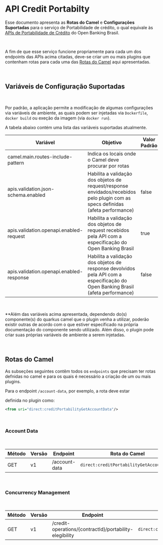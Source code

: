 # API Credit Portabilty

Esse documento apresenta as **Rotas do Camel** e **Configurações Suportadas** para
o serviço de Portabilidade de crédito, o qual equivale às [APIs de Portabilidade de Crédito](https://openfinancebrasil.atlassian.net/wiki/spaces/DraftOF/pages/764510211/Portabilidade+de+Cr+dito+-+PC) do
Open Banking Brasil.

&nbsp;

A fim de que esse serviço funcione propriamente para cada um dos endpoints das APIs
acima citadas, deve-se criar um ou mais plugins que contenham rotas para cada uma
das [Rotas do Camel](#rotas-do-camel) aqui apresentadas.

&nbsp;

## Variáveis de Configuração Suportadas

&nbsp;

Por padrão, a aplicação permite a modificação de algumas configurações via variáveis
de ambiente, as quais podem ser injetadas via `Dockerfile`, `docker build` ou exeção
da imagem (via `docker run`).

A tabela abaixo contém uma lista das variáveis suportadas atualmente.

| Variável                                 | Objetivo                                                                                                                        | Valor Padrão |
|------------------------------------------|---------------------------------------------------------------------------------------------------------------------------------|--------------|
| camel.main.routes-include-pattern        | Indica os locais onde o Camel deve procurar por rotas                                                                           |              |
| apis.validation.json-schema.enabled      | Habilita a validação dos objetos de request/response envidados/recebidos pelo plugin com as specs definidas (afeta performance) | false        |
| apis.validation.openapi.enabled-request  | Habilita a validação dos objetos de request recebidos pela API com a especificação do Open Banking Brasil                       | true         |
| apis.validation.openapi.enabled-response | Habilita a validação dos objetos de response devolvidos pela API com a especificação do Open Banking Brasil (afeta performance) | false        |

&nbsp;

**Além das variáveis acima apresentada, dependendo do(s) componente(s) do quarkus
camel que o plugin venha a utilizar, poderão existir outras de acordo com o que
estiver específicado na própria documentação do componente sendo utilizado. Além
disso, o plugin pode criar suas próprias variáveis de ambiente a serem injetadas.

&nbsp;

## Rotas do Camel

As subseções seguintes contêm todos os `endpoints` que precisam ter rotas defnidas
no camel e para os quais é necessário a criação de um ou mais plugins.

Para o endpoint `/account-data`, por exemplo, a rota deve estar

definida no plugin como:

```xml
<from uri="direct:creditPortabilityGetAccountData"/>
```

&nbsp;

### Account Data

&nbsp;

| Método | Versão | Endpoint                                                  | Rota do Camel                                |
| ------ | ------ | --------------------------------------------------------- | -------------------------------------------- |
| GET    | v1     | /account-data                                             | ```direct:creditPortabilityGetAccountData``` |

&nbsp;

### Concurrency Management

&nbsp;

| Método | Versão | Endpoint                                                  | Rota do Camel                                                                                         |
| ------ | ------ | --------------------------------------------------------- | --------------------------------------------------------------------------------------------- |
| GET    | v1     | /credit-operations/\{contractId\}/portability-elegibility | ```direct:creditPortabilityGetCreditOperationsContratIdPortabilityEligibility```              |
